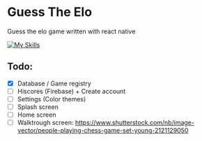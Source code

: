 # Guess The Elo
Guess the elo game written with react native

[![My Skills](https://skillicons.dev/icons?i=react,firebase)](https://skillicons.dev)

## Todo:
- [X] Database / Game registry
- [ ] Hiscores (Firebase) + Create account
- [ ] Settings (Color themes)
- [ ] Splash screen
- [ ] Home screen
- [ ] Walktrough screen: https://www.shutterstock.com/nb/image-vector/people-playing-chess-game-set-young-2121129050
